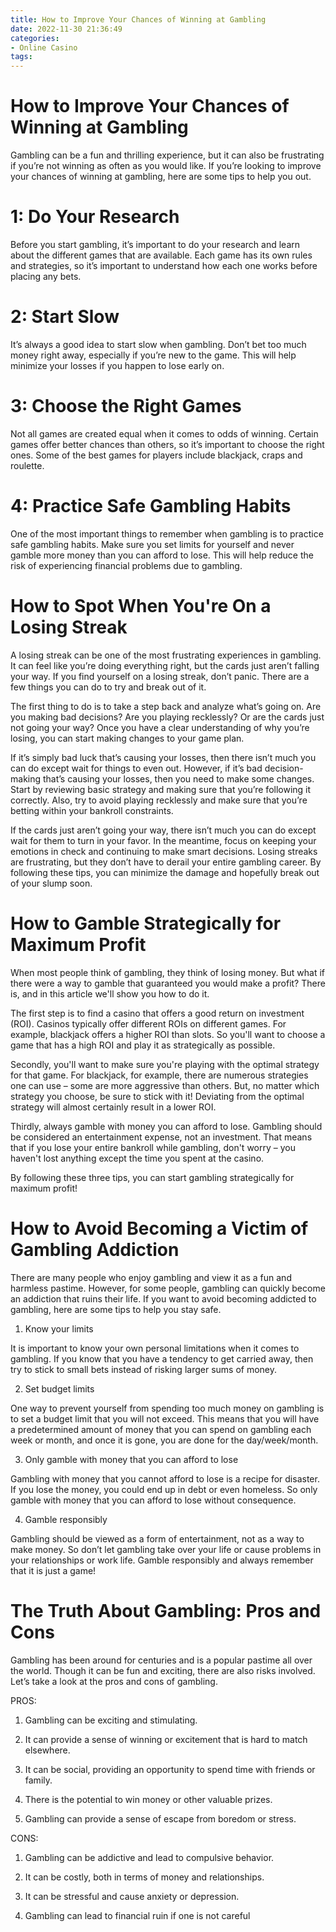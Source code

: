 ```yaml
---
title: How to Improve Your Chances of Winning at Gambling
date: 2022-11-30 21:36:49
categories:
- Online Casino
tags:
---
```



#  How to Improve Your Chances of Winning at Gambling

Gambling can be a fun and thrilling experience, but it can also be frustrating if you’re not winning as often as you would like. If you’re looking to improve your chances of winning at gambling, here are some tips to help you out.

# 1: Do Your Research

Before you start gambling, it’s important to do your research and learn about the different games that are available. Each game has its own rules and strategies, so it’s important to understand how each one works before placing any bets.

# 2: Start Slow

It’s always a good idea to start slow when gambling. Don’t bet too much money right away, especially if you’re new to the game. This will help minimize your losses if you happen to lose early on.

# 3: Choose the Right Games

Not all games are created equal when it comes to odds of winning. Certain games offer better chances than others, so it’s important to choose the right ones. Some of the best games for players include blackjack, craps and roulette.

# 4: Practice Safe Gambling Habits

One of the most important things to remember when gambling is to practice safe gambling habits. Make sure you set limits for yourself and never gamble more money than you can afford to lose. This will help reduce the risk of experiencing financial problems due to gambling.

#  How to Spot When You're On a Losing Streak

A losing streak can be one of the most frustrating experiences in gambling. It can feel like you’re doing everything right, but the cards just aren’t falling your way. If you find yourself on a losing streak, don’t panic. There are a few things you can do to try and break out of it.

The first thing to do is to take a step back and analyze what’s going on. Are you making bad decisions? Are you playing recklessly? Or are the cards just not going your way? Once you have a clear understanding of why you’re losing, you can start making changes to your game plan.

If it’s simply bad luck that’s causing your losses, then there isn’t much you can do except wait for things to even out. However, if it’s bad decision-making that’s causing your losses, then you need to make some changes. Start by reviewing basic strategy and making sure that you’re following it correctly. Also, try to avoid playing recklessly and make sure that you’re betting within your bankroll constraints.

If the cards just aren’t going your way, there isn’t much you can do except wait for them to turn in your favor. In the meantime, focus on keeping your emotions in check and continuing to make smart decisions. Losing streaks are frustrating, but they don’t have to derail your entire gambling career. By following these tips, you can minimize the damage and hopefully break out of your slump soon.

#  How to Gamble Strategically for Maximum Profit

When most people think of gambling, they think of losing money. But what if there were a way to gamble that guaranteed you would make a profit? There is, and in this article we'll show you how to do it.

The first step is to find a casino that offers a good return on investment (ROI). Casinos typically offer different ROIs on different games. For example, blackjack offers a higher ROI than slots. So you'll want to choose a game that has a high ROI and play it as strategically as possible.

Secondly, you'll want to make sure you're playing with the optimal strategy for that game. For blackjack, for example, there are numerous strategies one can use – some are more aggressive than others. But, no matter which strategy you choose, be sure to stick with it! Deviating from the optimal strategy will almost certainly result in a lower ROI.

Thirdly, always gamble with money you can afford to lose. Gambling should be considered an entertainment expense, not an investment. That means that if you lose your entire bankroll while gambling, don't worry – you haven't lost anything except the time you spent at the casino.

By following these three tips, you can start gambling strategically for maximum profit!

#  How to Avoid Becoming a Victim of Gambling Addiction

There are many people who enjoy gambling and view it as a fun and harmless pastime. However, for some people, gambling can quickly become an addiction that ruins their life. If you want to avoid becoming addicted to gambling, here are some tips to help you stay safe.

1. Know your limits

It is important to know your own personal limitations when it comes to gambling. If you know that you have a tendency to get carried away, then try to stick to small bets instead of risking larger sums of money.

2. Set budget limits

One way to prevent yourself from spending too much money on gambling is to set a budget limit that you will not exceed. This means that you will have a predetermined amount of money that you can spend on gambling each week or month, and once it is gone, you are done for the day/week/month.

3. Only gamble with money that you can afford to lose

Gambling with money that you cannot afford to lose is a recipe for disaster. If you lose the money, you could end up in debt or even homeless. So only gamble with money that you can afford to lose without consequence.

4. Gamble responsibly

Gambling should be viewed as a form of entertainment, not as a way to make money. So don’t let gambling take over your life or cause problems in your relationships or work life. Gamble responsibly and always remember that it is just a game!

#  The Truth About Gambling: Pros and Cons

Gambling has been around for centuries and is a popular pastime all over the world. Though it can be fun and exciting, there are also risks involved. Let’s take a look at the pros and cons of gambling.

PROS:

1. Gambling can be exciting and stimulating.

2. It can provide a sense of winning or excitement that is hard to match elsewhere.

3. It can be social, providing an opportunity to spend time with friends or family.

4. There is the potential to win money or other valuable prizes.

5. Gambling can provide a sense of escape from boredom or stress.

CONS:

1. Gambling can be addictive and lead to compulsive behavior.

2. It can be costly, both in terms of money and relationships.

3. It can be stressful and cause anxiety or depression.
 4. Gambling can lead to financial ruin if one is not careful